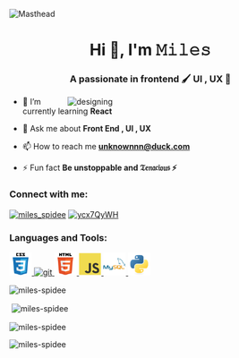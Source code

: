 ![Masthead](https://miro.medium.com/v2/resize:fit:1358/1*aniyNTcHORbvDiLGUzJSsQ.gif)

<h1 align="center">Hi 👋, I'm 𝙼𝚒𝚕𝚎𝚜</h1>
<h3 align="center">A passionate in frontend 🖌️ UI , UX 🎨</h3>

<img align="right" alt="designing" width="400" src="https://institute.careerguide.com/wp-content/uploads/2020/09/dynamic-website-designing.gif">

- 🌱 I’m currently learning **React**

- 💬 Ask me about **Front End , UI , UX**

- 📫 How to reach me **unknownnn@duck.com**

- ⚡ Fun fact **Be unstoppable and 𝔗𝔢𝔫𝔞𝔠𝔦𝔬𝔲𝔰 ⚡**

<h3 align="left">Connect with me:</h3>
<p align="left">
<a href="https://instagram.com/miles_spidee" target="blank"><img align="center" src="https://raw.githubusercontent.com/rahuldkjain/github-profile-readme-generator/master/src/images/icons/Social/instagram.svg" alt="miles_spidee" height="30" width="40" /></a>
<a href="https://discord.gg/ycx7QyWH" target="blank"><img align="center" src="https://raw.githubusercontent.com/rahuldkjain/github-profile-readme-generator/master/src/images/icons/Social/discord.svg" alt="ycx7QyWH" height="30" width="40" /></a>
</p>

<h3 align="left">Languages and Tools:</h3>
<p align="left"> <a href="https://www.w3schools.com/css/" target="_blank" rel="noreferrer"> <img src="https://raw.githubusercontent.com/devicons/devicon/master/icons/css3/css3-original-wordmark.svg" alt="css3" width="40" height="40"/> </a> <a href="https://git-scm.com/" target="_blank" rel="noreferrer"> <img src="https://www.vectorlogo.zone/logos/git-scm/git-scm-icon.svg" alt="git" width="40" height="40"/> </a> <a href="https://www.w3.org/html/" target="_blank" rel="noreferrer"> <img src="https://raw.githubusercontent.com/devicons/devicon/master/icons/html5/html5-original-wordmark.svg" alt="html5" width="40" height="40"/> </a> <a href="https://developer.mozilla.org/en-US/docs/Web/JavaScript" target="_blank" rel="noreferrer"> <img src="https://raw.githubusercontent.com/devicons/devicon/master/icons/javascript/javascript-original.svg" alt="javascript" width="40" height="40"/> </a> <a href="https://www.mysql.com/" target="_blank" rel="noreferrer"> <img src="https://raw.githubusercontent.com/devicons/devicon/master/icons/mysql/mysql-original-wordmark.svg" alt="mysql" width="40" height="40"/> </a> <a href="https://www.python.org" target="_blank" rel="noreferrer"> <img src="https://raw.githubusercontent.com/devicons/devicon/master/icons/python/python-original.svg" alt="python" width="40" height="40"/> </a> </p>

<p><img align="center" src="https://github-readme-stats.vercel.app/api/top-langs?username=miles-spidee&show_icons=true&locale=en&layout=compact" alt="miles-spidee" /></p>

<p>&nbsp;<img align="center" src="https://github-readme-stats.vercel.app/api?username=miles-spidee&show_icons=true&locale=en" alt="miles-spidee" /></p>

<p><img align="center" src="https://github-readme-streak-stats.herokuapp.com/?user=miles-spidee&" alt="miles-spidee" /></p>

<p align="left"> <img src="https://komarev.com/ghpvc/?username=miles-spidee&label=Profile%20views&color=0e75b6&style=flat" alt="miles-spidee" /> </p>

